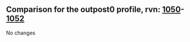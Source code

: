## Comparison for the outpost0 profile, rvn: [1050](https://github.com/PRO100KatYT/FortniteProfileRevisions/tree/main/profiles/outpost0/1050%20outpost0.json)-[1052](https://github.com/PRO100KatYT/FortniteProfileRevisions/tree/main/profiles/outpost0/1052%20outpost0.json)

No changes
